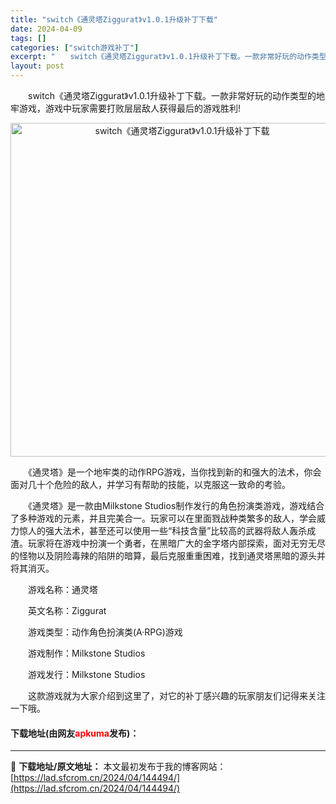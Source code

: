 ```yaml
---
title: "switch《通灵塔Ziggurat》v1.0.1升级补丁下载"
date: 2024-04-09
tags: []
categories: ["switch游戏补丁"]
excerpt: "　　switch《通灵塔Ziggurat》v1.0.1升级补丁下载。一款非常好玩的动作类型的地牢游戏，游戏中玩家需要打败层层敌人获得最后的游戏胜利! 　　《通灵塔》是一个地牢类的动作RPG游戏，当你找到新的和强大的法术，你会面对几十个危险的敌人，并学习有帮助的技能，以克服这一致命的考验。 　　《通灵&hellip;"
layout: post
---
```


 <p>　　switch《通灵塔Ziggurat》v1.0.1升级补丁下载。一款非常好玩的动作类型的地牢游戏，游戏中玩家需要打败层层敌人获得最后的游戏胜利!</p> <p align="center"><img align="" border="0" src="https://lad.sfcrom.cn/wp-content/uploads/2024/04/20240409_661524823d72c.webp" width="534" alt="switch《通灵塔Ziggurat》v1.0.1升级补丁下载" /></p> <p>　　《通灵塔》是一个地牢类的动作RPG游戏，当你找到新的和强大的法术，你会面对几十个危险的敌人，并学习有帮助的技能，以克服这一致命的考验。</p> <p>　　《通灵塔》是一款由Milkstone Studios制作发行的角色扮演类游戏，游戏结合了多种游戏的元素，并且完美合一。玩家可以在里面戮战种类繁多的敌人，学会威力惊人的强大法术，甚至还可以使用一些&ldquo;科技含量&rdquo;比较高的武器将敌人轰杀成渣。玩家将在游戏中扮演一个勇者，在黑暗广大的金字塔内部探索，面对无穷无尽的怪物以及阴险毒辣的陷阱的暗算，最后克服重重困难，找到通灵塔黑暗的源头并将其消灭。</p> <p>　　游戏名称：通灵塔</p> <p>　　英文名称：Ziggurat</p> <p>　　游戏类型：动作角色扮演类(A&middot;RPG)游戏</p> <p>　　游戏制作：Milkstone Studios</p> <p>　　游戏发行：Milkstone Studios</p> <p>　　这款游戏就为大家介绍到这里了，对它的补丁感兴趣的玩家朋友们记得来关注一下哦。</p> <p><h4>下载地址(由网友<font color="red">apkuma</font>发布)：</h4></p> 

---
📖 **下载地址/原文地址：** 本文最初发布于我的博客网站：[https://lad.sfcrom.cn/2024/04/144494/](https://lad.sfcrom.cn/2024/04/144494/)
